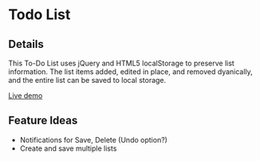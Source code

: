 # Todo List

## Details

This To-Do List uses jQuery and HTML5 localStorage to preserve list information. The list items added, edited in place, and removed dyanically, and the entire list can be saved to local storage.

[Live demo](https://mbwatson.github.io/todoList)

## Feature Ideas

* Notifications for Save, Delete (Undo option?)
* Create and save multiple lists